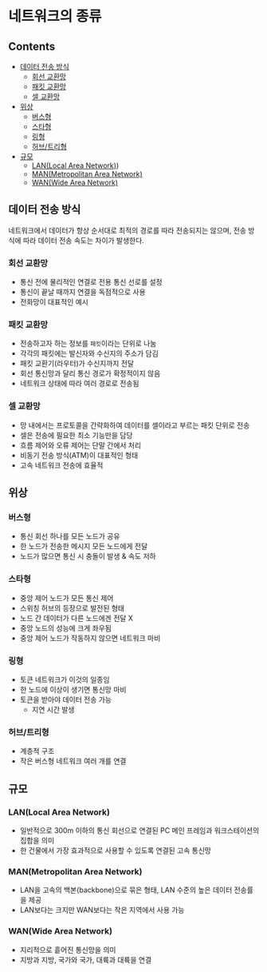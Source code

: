 네트워크의 종류
===

Contents
---

- [데이터 전송 방식](#데이터-전송-방식)
  - [회선 교환망](#회선-교환망)
  - [패킷 교환망](#패킷-교환망)
  - [셀 교환망](#셀-교환망)
- [위상](#위상)
  - [버스형](#버스형)
  - [스타형](#스타형)
  - [링형](#링형)
  - [허브/트리형](#허브트리형)
- [규모](#규모)
  - [LAN(Local Area Network)](#lanlocal-area-network))
  - [MAN(Metropolitan Area Network)](#manmetropolitan-area-network)
  - [WAN(Wide Area Network)](#wanwide-area-network)

데이터 전송 방식
---

네트워크에서 데이터가 항상 순서대로 최적의 경로를 따라 전송되지는 않으며, 전송 방식에 따라 데이터 전송 속도는 차이가 발생한다.

### 회선 교환망

- 통신 전에 물리적인 연결로 전용 통신 선로를 설정
- 통신이 끝날 때까지 연결을 독점적으로 사용
- 전화망이 대표적인 예시

### 패킷 교환망

- 전송하고자 하는 정보를 `패킷`이라는 단위로 나눔
- 각각의 패킷에는 발신자와 수신지의 주소가 담김
- 패킷 교환기(라우터)가 수신지까지 전달
- 회선 통신망과 달리 통신 경로가 확정적이지 않음
- 네트워크 상태에 따라 여러 경로로 전송됨

### 셀 교환망

- 망 내에서는 프로토콜을 간략화하여 데이터를 셀이라고 부르는 패킷 단위로 전송
- 셀은 전송에 필요한 최소 기능만을 담당
- 흐름 제어와 오류 제어는 단말 간에서 처리
- 비동기 전송 방식(ATM)이 대표적인 형태
- 고속 네트워크 전송에 효율적

위상
---

### 버스형

- 통신 회선 하나를 모든 노드가 공유
- 한 노드가 전송한 메시지 모든 노드에게 전달
- 노드가 많으면 통신 시 충돌이 발생 & 속도 저하

### 스타형

- 중앙 제어 노드가 모든 통신 제어
- 스위칭 허브의 등장으로 발전된 형태
- 노드 간 데이터가 다른 노드에겐 전달 X
- 중앙 노드의 성능에 크게 좌우됨
- 중앙 제어 노드가 작동하지 않으면 네트워크 마비

### 링형

- 토큰 네트워크가 이것의 일종임
- 한 노드에 이상이 생기면 통신망 마비
- 토큰을 받아야 데이터 전송 가능
  - 지연 시간 발생

### 허브/트리형

- 계층적 구조
- 작은 버스형 네트워크 여러 개를 연결

규모
---

### LAN(Local Area Network)

- 일반적으로 300m 이하의 통신 회선으로 연결된 PC 메인 프레임과 워크스테이션의 집합을 의미
- 한 건물에서 가장 효과적으로 사용할 수 있도록 연결된 고속 통신망

### MAN(Metropolitan Area Network)

- LAN을 고속의 백본(backbone)으로 묶은 형태, LAN 수준의 높은 데이터 전송률을 제공
- LAN보다는 크지만 WAN보다는 작은 지역에서 사용 가능

### WAN(Wide Area Network)

- 지리적으로 흩어진 통신망을 의미
- 지방과 지방, 국가와 국가, 대륙과 대륙을 연결
